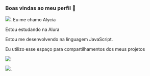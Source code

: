 ### Boas vindas ao meu perfil 💚
![](https://replit.com/@alyciasantosali/Uma-aventura?v=1#index.html).
Eu me chamo Alycia 

Estou estudando na Alura

Estou me desenvolvendo na linguagem JavaScript.

Eu utilizo esse espaço para compartilhamentos dos meus projetos 
  

![](https://github.com/Alycia-alura/Alycia-alura/assets/162610423/20107733-ee78-428e-ac4b-3da789070b2b)


![](https://github.com/Alycia-alura/https-replit.com-alyciasantosali-Uma-aventura-v-1.git).


  

